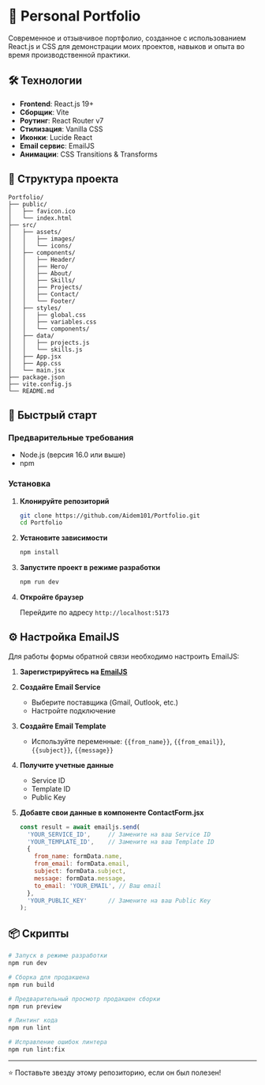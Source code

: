 # 🚀 Personal Portfolio

Современное и отзывчивое портфолио, созданное с использованием React.js и CSS для демонстрации моих проектов, навыков и опыта во время производственной практики.

## 🛠️ Технологии

- **Frontend**: React.js 19+
- **Сборщик**: Vite
- **Роутинг**: React Router v7
- **Стилизация**: Vanilla CSS
- **Иконки**: Lucide React
- **Email сервис**: EmailJS
- **Анимации**: CSS Transitions & Transforms

## 📁 Структура проекта

```
Portfolio/
├── public/
│   ├── favicon.ico
│   └── index.html
├── src/
│   ├── assets/
│   │   ├── images/
│   │   └── icons/
│   ├── components/
│   │   ├── Header/
│   │   ├── Hero/
│   │   ├── About/
│   │   ├── Skills/
│   │   ├── Projects/
│   │   ├── Contact/
│   │   └── Footer/
│   ├── styles/
│   │   ├── global.css
│   │   ├── variables.css
│   │   └── components/
│   ├── data/
│   │   ├── projects.js
│   │   └── skills.js
│   ├── App.jsx
│   ├── App.css
│   └── main.jsx
├── package.json
├── vite.config.js
└── README.md
```

## 🚀 Быстрый старт

### Предварительные требования

- Node.js (версия 16.0 или выше)
- npm

### Установка

1. **Клонируйте репозиторий**
   ```bash
   git clone https://github.com/Aidem101/Portfolio.git
   cd Portfolio
   ```

2. **Установите зависимости**
   ```bash
   npm install
   ```

3. **Запустите проект в режиме разработки**
   ```bash
   npm run dev
   ```

4. **Откройте браузер**
   
   Перейдите по адресу `http://localhost:5173`

## ⚙️ Настройка EmailJS

Для работы формы обратной связи необходимо настроить EmailJS:

1. **Зарегистрируйтесь на [EmailJS](https://www.emailjs.com/)**

2. **Создайте Email Service**
   - Выберите поставщика (Gmail, Outlook, etc.)
   - Настройте подключение

3. **Создайте Email Template**
   - Используйте переменные: `{{from_name}}`, `{{from_email}}`, `{{subject}}`, `{{message}}`

4. **Получите учетные данные**
   - Service ID
   - Template ID  
   - Public Key

5. **Добавте свои данные в компоненте ContactForm.jsx**
   ```javascript
   const result = await emailjs.send(
     'YOUR_SERVICE_ID',     // Замените на ваш Service ID
     'YOUR_TEMPLATE_ID',    // Замените на ваш Template ID
     {
       from_name: formData.name,
       from_email: formData.email,
       subject: formData.subject,
       message: formData.message,
       to_email: 'YOUR_EMAIL', // Ваш email
     },
     'YOUR_PUBLIC_KEY'      // Замените на ваш Public Key
   );
   ```

## 📦 Скрипты

```bash
# Запуск в режиме разработки
npm run dev

# Сборка для продакшена
npm run build

# Предварительный просмотр продакшен сборки
npm run preview

# Линтинг кода
npm run lint

# Исправление ошибок линтера
npm run lint:fix
```

---

⭐ Поставьте звезду этому репозиторию, если он был полезен!